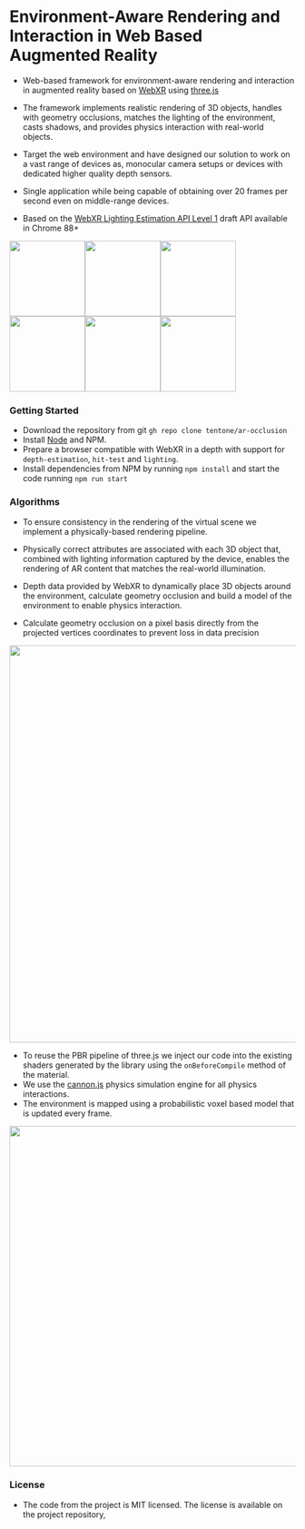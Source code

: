 # Environment-Aware Rendering and Interaction in Web Based Augmented Reality

- Web-based framework for environment-aware rendering and interaction in augmented reality based on [WebXR](https://www.w3.org/TR/webxr/) using [three.js](https://threejs.org/)
- The framework implements realistic rendering of 3D objects, handles with geometry occlusions, matches the lighting of the environment, casts shadows, and provides physics interaction with real-world objects.
- Target the web environment and have designed our solution to work on a vast range of devices as, monocular camera setups or devices with dedicated higher quality depth sensors.
- Single application while being capable of obtaining over 20 frames per second even on middle-range devices.

- Based on the [WebXR Lighting Estimation API Level 1](https://immersive-web.github.io/lighting-estimation/) draft API available in Chrome 88+

<img src="https://raw.githubusercontent.com/tentone/ar-occlusion/main/readme/screenshot/a.jpg" width="133"><img src="https://raw.githubusercontent.com/tentone/ar-occlusion/main/readme/screenshot/b.jpg" width="133"><img src="https://raw.githubusercontent.com/tentone/ar-occlusion/main/readme/screenshot/f.jpg" width="133"><img src="https://raw.githubusercontent.com/tentone/ar-occlusion/main/readme/screenshot/e.jpg" width="133"><img src="https://raw.githubusercontent.com/tentone/ar-occlusion/main/readme/screenshot/c.jpg" width="133"><img src="https://raw.githubusercontent.com/tentone/ar-occlusion/main/readme/screenshot/d.jpg" width="133">



### Getting Started

- Download the repository from git `gh repo clone tentone/ar-occlusion`
- Install [Node](https://nodejs.org/en/) and NPM.
- Prepare a browser compatible with WebXR in a depth with support for `depth-estimation`, `hit-test` and `lighting`.
- Install dependencies from NPM by running `npm install` and start the code running `npm run start`


### Algorithms

- To ensure consistency in the rendering of the virtual scene we implement a physically-based rendering pipeline.

- Physically correct attributes are associated with each 3D object that, combined with lighting information captured by the device, enables the rendering of AR content that matches the real-world illumination.

- Depth data provided by WebXR to dynamically place 3D objects around the environment, calculate geometry occlusion and build a model of the environment  to enable physics interaction.

- Calculate geometry occlusion on a pixel basis directly from the projected vertices coordinates to prevent loss in data precision 

<img src="https://raw.githubusercontent.com/tentone/ar-occlusion/main/readme/rendering.png" width="700">

- To reuse the PBR pipeline of three.js we inject our code into the existing shaders generated by the library using the `onBeforeCompile` method of the material.
- We use the [cannon.js](https://schteppe.github.io/cannon.js/) physics simulation engine for all physics interactions.
- The environment is mapped using a probabilistic voxel based model that is updated every frame.

<img src="https://raw.githubusercontent.com/tentone/ar-occlusion/main/readme/physics.png" width="600">



### License

- The code from the project is MIT licensed. The license is available on the project repository,
